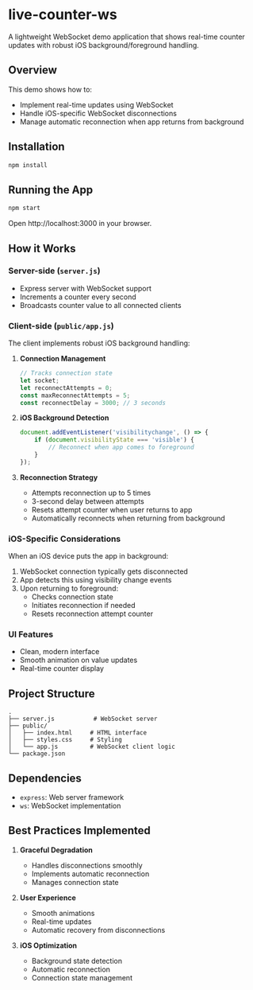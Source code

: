 # live-counter-ws

A lightweight WebSocket demo application that shows real-time counter updates with robust iOS background/foreground handling.

## Overview

This demo shows how to:
- Implement real-time updates using WebSocket
- Handle iOS-specific WebSocket disconnections
- Manage automatic reconnection when app returns from background

## Installation

```bash
npm install
```

## Running the App

```bash
npm start
```

Open http://localhost:3000 in your browser.

## How it Works

### Server-side (`server.js`)
- Express server with WebSocket support
- Increments a counter every second
- Broadcasts counter value to all connected clients

### Client-side (`public/app.js`)
The client implements robust iOS background handling:

1. **Connection Management**
   ```javascript
   // Tracks connection state
   let socket;
   let reconnectAttempts = 0;
   const maxReconnectAttempts = 5;
   const reconnectDelay = 3000; // 3 seconds
   ```

2. **iOS Background Detection**
   ```javascript
   document.addEventListener('visibilitychange', () => {
       if (document.visibilityState === 'visible') {
           // Reconnect when app comes to foreground
       }
   });
   ```

3. **Reconnection Strategy**
   - Attempts reconnection up to 5 times
   - 3-second delay between attempts
   - Resets attempt counter when user returns to app
   - Automatically reconnects when returning from background

### iOS-Specific Considerations

When an iOS device puts the app in background:
1. WebSocket connection typically gets disconnected
2. App detects this using visibility change events
3. Upon returning to foreground:
   - Checks connection state
   - Initiates reconnection if needed
   - Resets reconnection attempt counter

### UI Features
- Clean, modern interface
- Smooth animation on value updates
- Real-time counter display

## Project Structure

```
.
├── server.js           # WebSocket server
├── public/
│   ├── index.html     # HTML interface
│   ├── styles.css     # Styling
│   └── app.js         # WebSocket client logic
└── package.json
```

## Dependencies

- `express`: Web server framework
- `ws`: WebSocket implementation

## Best Practices Implemented

1. **Graceful Degradation**
   - Handles disconnections smoothly
   - Implements automatic reconnection
   - Manages connection state

2. **User Experience**
   - Smooth animations
   - Real-time updates
   - Automatic recovery from disconnections

3. **iOS Optimization**
   - Background state detection
   - Automatic reconnection
   - Connection state management
